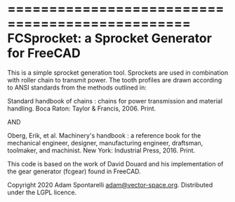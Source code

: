 ================================================
 FCSprocket: a Sprocket Generator for FreeCAD
================================================

This is a simple sprocket generation tool. Sprockets are used in combination
with roller chain to transmit power. The tooth profiles are drawn according
to ANSI standards from the methods outlined in:

  Standard handbook of chains : chains for power transmission and material
  handling. Boca Raton: Taylor & Francis, 2006. Print.

  AND
  
  Oberg, Erik, et al. Machinery's handbook : a reference book for the
  mechanical engineer, designer, manufacturing engineer, draftsman,
  toolmaker, and machinist. New York: Industrial Press, 2016. Print.


This code is based on the work of David Douard and his implementation of the
gear generator (fcgear) found in FreeCAD.


Copyright 2020 Adam Spontarelli <adam@vector-space.org>.
Distributed under the LGPL licence.
